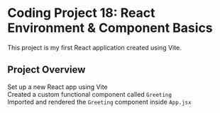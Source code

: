 # Coding Project 18: React Environment & Component Basics

This project is my first React application created using Vite.

## Project Overview
 Set up a new React app using Vite  
 Created a custom functional component called `Greeting`  
 Imported and rendered the `Greeting` component inside `App.jsx`
